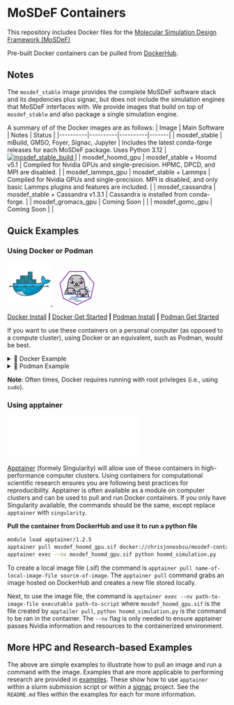 # MoSDeF Containers
This repository includes Docker files for the [Molecular Simulation Design Framework (MoSDeF)](https://mosdef.org/)

Pre-built Docker containers can be pulled from [DockerHub](https://hub.docker.com/repository/docker/chrisjonesbsu/mosdef-containers/general).

## Notes
The `mosdef_stable` image provides the complete MoSDeF software stack and its depdencies plus signac, but does not include the simulation engines that MoSDeF interfaces with.
We provide images that build on top of `mosdef_stable` and also package a single simulation engine. 

A summary of of the Docker images are as follows:
| Image | Main Software | Notes | Status |
|----------|----------|----------|-------|
| mosdef_stable | mBuild, GMSO, Foyer, Signac, Jupyter | Includes the latest conda-forge releases for each MoSDeF package. Uses Python 3.12 | <a href="https://github.com/chrisjonesBSU/mosdef-containers/actions/workflows/build_mosdef_stable.yml">
  <img src="https://github.com/chrisjonesBSU/mosdef-containers/actions/workflows/build_mosdef_stable.yml/badge.svg" alt="mosdef_stable_build" height="30">
</a>
  |
| mosdef_hoomd_gpu | mosdef_stable + Hoomd v5.1 | Compiled for Nvidia GPUs and single-precision. HPMC, DPCD, and MPI are disabled. |
| mosdef_lammps_gpu | mosdef_stable + Lammps | Compiled for Nvidia GPUs and single-precision. MPI is disabled, and only basic Lammps plugins and features are included. |
| mosdef_cassandra | mosdef_stable + Cassandra v1.3.1 | Cassandra is installed from conda-forge. |
| mosdef_gromacs_gpu | Coming Soon | |
| mosdef_gomc_gpu | Coming Soon | |

## Quick Examples

### Using Docker or Podman
<a href="https://www.docker.com">
  <img src=".images/docker.png" width="100" />
</a>  
&nbsp; &nbsp; 
<a href="https://podman.io/">
  <img src=".images/podman.png" width="80" />
</a>


[Docker Install](https://docs.docker.com/engine/install) **|** [Docker Get Started](https://www.docker.com/get-started/) **|** [Podman Install](https://podman.io/docs/installation) **|** [Podman Get Started](https://podman.io/get-started)

If you want to use these containers on a personal computer (as opposed to a compute cluster), using Docker or an equivalent, such as Podman, would be best.  


<details>
<summary>🐳 Docker Example</summary>

Pull the container from DockerHub

```bash
docker pull chrisjonesbsu/mosdef-containers:mosdef_stable-2025-04-02
```

See docker images available locally
```bash
docker images
```

Start an interactive shell with the container
```bash
docker run -it chrisjonesbsu/mosdef-containers:mosdef_stable-2025-04-02
```
</details> 

<details>
<summary>🦭 Podman Example</summary>

The Podman commands are typically the same as Docker.
However, Podman doesn't automatically look to DockerHub for hosted images when using the `pull` command.
You can add `docker.io` to Podman's registres, or you can explicitly pull from `docker.io`.

Pull the container from DockerHub

```bash
podman pull docker.io/chrisjonesbsu/mosdef-containers:mosdef_stable-2025-04-02

```

See docker images available locally
```bash
podman images
```

Start an interactive shell with the container
```bash
podman run -it chrisjonesbsu/mosdef-containers:mosdef_stable-2025-04-02
```
</details> 


**Note**: Often times, Docker requires running with root privleges (i.e., using `sudo`).


### Using apptainer
<img src=".images/apptainer.svg" width=300/>

[Apptainer](https://apptainer.org/) (formely Singularity) will allow use of these containers in high-performance computer clusters.
Using containers for computational scientific research ensures you are following best practices for reproducibility.
Apptainer is often available as a module on computer clusters and can be used to pull and run Docker containers. If you only have Singularity available, the commands should be the same, except replace `apptainer` with `singularity`.

**Pull the container from DockerHub and use it to run a python file**
```bash
module load apptainer/1.2.5
apptainer pull mosdef_hoomd_gpu.sif docker://chrisjonesbsu/mosdef-containers:mosdef_hoomd_gpu-2025-04-03
apptainer exec --nv mosdef_hoomd_gpu.sif python hoomd_simulation.py
```

To create a local image file (.sif) the command is `apptainer pull name-of-local-image-file source-of-image`.
The `apptainer pull` command grabs an image hosted on DockerHub and creates a new file stored locally.


Next, to use the image file, the command is `apptainer exec --nv path-to-image-file executable path-to-script` where `mosdef_hoomd_gpu.sif` is the file created by `apptailer pull`, `python hoomd_simulation.py` is the command to be ran in the container.
The `--nv` flag is only needed to ensure apptainer passes Nvidia information and resources to the containerized environment.

## More HPC and Research-based Examples 
The above are simple examples to illustrate how to pull an image and run a command with the image.
Examples that are more applicable to performing research are provided in [examples](examples).
These show how to use `apptainer` within a slurm submission script or within a [signac](https://docs.signac.io/en/latest/) project.
See the `README.md` files within the examples for each for more information.
